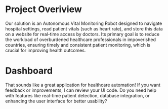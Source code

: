 # Project Overiview

Our solution is an Autonomous Vital Monitoring Robot designed to navigate hospital settings, read patient vitals (such as heart rate), and store this data on a website for real-time access by doctors. Its primary goal is to reduce the workload of overburdened healthcare professionals in impoverished countries, ensuring timely and consistent patient monitoring, which is crucial for improving health outcomes.

# Dashboard
That sounds like a great application for healthcare automation! If you want feedback or improvements, I can review your UI code. Do you need help with features like real-time patient detection, database integration, or enhancing the user interface for better usability?
